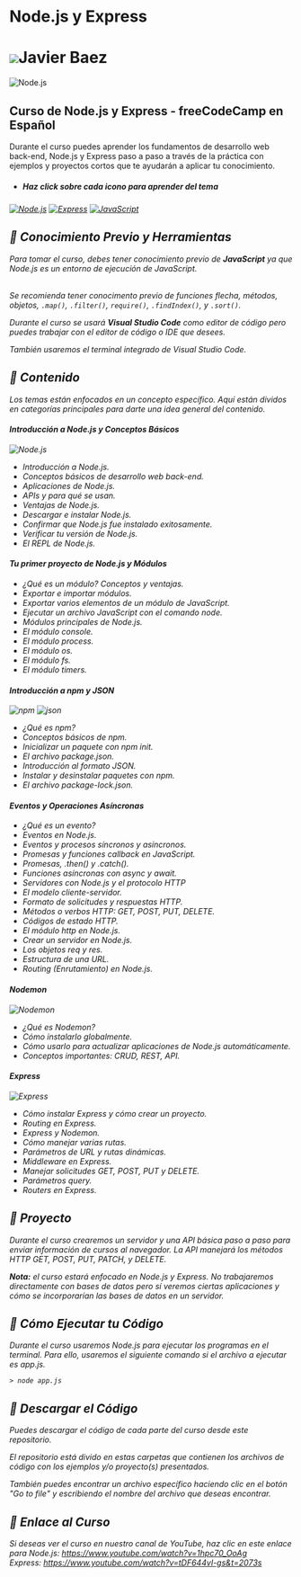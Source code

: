 # Node.js y Express
![](https://user-images.githubusercontent.com/18350557/176309783-0785949b-9127-417c-8b55-ab5a4333674e.gif)Javier Baez
===================================================================================================================================

![Node.js](https://img.shields.io/badge/Aprendiendo%20Node.js%20javascript%20express-%23000000.svg?style=for-the-badge&logo=esbuild&logoColor=white)

## Curso de Node.js y Express - freeCodeCamp en Español

Durante el curso puedes aprender los fundamentos de desarrollo web back-end, Node.js y Express paso a paso a través de la práctica con ejemplos y proyectos cortos que te ayudarán a aplicar tu conocimiento. 

* ##### <b><em>Haz click sobre cada icono para aprender del tema<em></b>

[![Node.js](https://img.shields.io/badge/node.js-%23000000.svg?style=for-the-badge&logo=node.js&logoColor=green)](https://www.youtube.com/watch?v=1hpc70_OoAg&t=7s)
[![Express](https://img.shields.io/badge/express-%23009999.svg?style=for-the-badge&logo=express&logoColor=gold)](https://www.youtube.com/watch?v=tDF644vI-gs&t=2073s)
[![JavaScript](https://img.shields.io/badge/javascript-%23323330.svg?style=for-the-badge&logo=javascript&logoColor=gold)](https://www.youtube.com/watch?v=v8Evfd6AFpw)


## 🔸 Conocimiento Previo y Herramientas

Para tomar el curso, debes tener conocimiento previo de **JavaScript** ya que Node.js es un entorno de ejecución de JavaScript.  
<br>

Se recomienda tener conocimento previo de funciones flecha, métodos, objetos, `.map()`, `.filter()`, `require()`, `.findIndex()`, y `.sort()`.

Durante el curso se usará **Visual Studio Code** como editor de código pero puedes trabajar con el editor de código o IDE que desees. 

También usaremos el terminal integrado de Visual Studio Code. 

## 🔹 Contenido

Los temas están enfocados en un concepto específico. Aquí están dividos en categorías principales para darte una idea general del contenido.

#### Introducción a Node.js y Conceptos Básicos
![Node.js](https://img.shields.io/badge/node.js-%23000000.svg?style=for-the-badge&logo=node.js&logoColor=green)

* Introducción a Node.js.
* Conceptos básicos de desarrollo web back-end. 
* Aplicaciones de Node.js.
* APIs y para qué se usan. 
* Ventajas de Node.js.
* Descargar e instalar Node.js.
* Confirmar que Node.js fue instalado exitosamente. 
* Verificar tu versión de Node.js.
* El REPL de Node.js.

#### Tu primer proyecto de Node.js y Módulos
* ¿Qué es un módulo? Conceptos y ventajas.
* Exportar e importar módulos.
* Exportar varios elementos de un módulo de JavaScript.
* Ejecutar un archivo JavaScript con el comando node.
* Módulos principales de Node.js.
* El módulo console.
* El módulo process.
* El módulo os.
* El módulo fs.
* El módulo timers.

#### Introducción a npm y JSON
![npm](https://img.shields.io/badge/npm-%23000000.svg?style=for-the-badge&logo=npm&logoColor=red)
![json](https://img.shields.io/badge/json-%23000000.svg?style=for-the-badge&logo=json&logoColor=green)
* ¿Qué es npm?
* Conceptos básicos de npm.
* Inicializar un paquete con npm init.
* El archivo package.json.
* Introducción al formato JSON.
* Instalar y desinstalar paquetes con npm.
* El archivo package-lock.json.

#### Eventos y Operaciones Asíncronas
* ¿Qué es un evento?
* Eventos en Node.js.
* Eventos y procesos síncronos y asíncronos. 
* Promesas y funciones callback en JavaScript. 
* Promesas, .then() y .catch().
* Funciones asíncronas con async y await.
* Servidores con Node.js y el protocolo HTTP
* El modelo cliente-servidor.
* Formato de solicitudes y respuestas HTTP.
* Métodos o verbos HTTP:  GET, POST, PUT, DELETE.
* Códigos de estado HTTP.
* El módulo http en Node.js.
* Crear un servidor en Node.js.
* Los objetos req y res.
* Estructura de una URL. 
* Routing (Enrutamiento) en Node.js. 

#### Nodemon
![Nodemon](https://img.shields.io/badge/nodemon-%23000000.svg?style=for-the-badge&logo=nodemon&logoColor=green)
* ¿Qué es Nodemon?
* Cómo instalarlo globalmente.
* Cómo usarlo para actualizar aplicaciones de Node.js automáticamente.
* Conceptos importantes: CRUD, REST, API.

#### Express
![Express](https://img.shields.io/badge/express-%23009999.svg?style=for-the-badge&logo=express&logoColor=gold)
* Cómo instalar Express y cómo crear un proyecto.
* Routing en Express.
* Express y Nodemon. 
* Cómo manejar varias rutas.
* Parámetros de URL y rutas dinámicas. 
* Middleware en Express. 
* Manejar solicitudes GET, POST, PUT y DELETE.
* Parámetros query. 
* Routers en Express. 

## 🔸 Proyecto

Durante el curso crearemos un servidor y una API básica paso a paso para enviar información de cursos al navegador. La API manejará los métodos HTTP GET, POST, PUT, PATCH, y DELETE.  

**Nota:** el curso estará enfocado en Node.js y Express. No trabajaremos directamente con bases de datos pero sí veremos ciertas aplicaciones y cómo se incorporarían las bases de datos en un servidor. 

## 🔹 Cómo Ejecutar tu Código

Durante el curso usaremos Node.js para ejecutar los programas en el terminal. Para ello, usaremos el siguiente comando si el archivo a ejecutar es app.js.

```
> node app.js
```

## 🔸 Descargar el Código
Puedes descargar el código de cada parte del curso desde este repositorio. 

El repositorio está divido en estas carpetas que contienen los archivos de código con los ejemplos y/o proyecto(s) presentados.

También puedes encontrar un archivo específico haciendo clic en el botón "Go to file" y escribiendo el nombre del archivo que deseas encontrar.

## 🔹 Enlace al Curso
Si deseas ver el curso en nuestro canal de YouTube, haz clic en este enlace para Node.js: https://www.youtube.com/watch?v=1hpc70_OoAg
<br>
Express: https://www.youtube.com/watch?v=tDF644vI-gs&t=2073s

